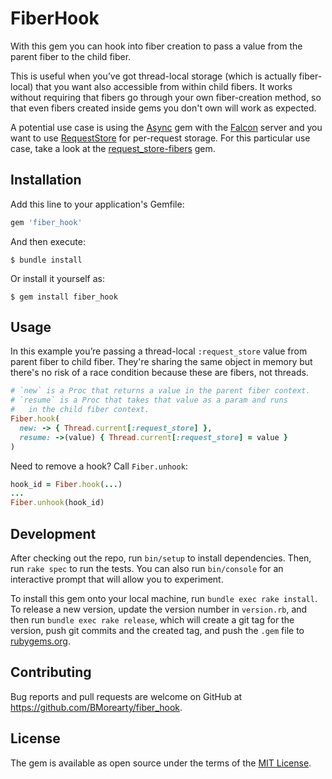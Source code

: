 # FiberHook

With this gem you can hook into fiber creation to pass a 
value from the parent fiber to the child fiber. 

This is useful when you’ve got thread-local storage (which
is actually fiber-local) that you want also accessible from within
child fibers. It works without requiring that fibers go through
your own fiber-creation method, so that even fibers created inside
gems you don't own will work as expected. 

A potential use case is using the [Async](https://github.com/socketry/async)
gem with the [Falcon](https://github.com/socketry/falcon) server 
and you want to use [RequestStore](https://github.com/steveklabnik/request_store) 
for per-request storage. For this particular use case,
take a look at the
[request_store-fibers](https://github.com/BMorearty/request_store-fibers) gem.

## Installation

Add this line to your application's Gemfile:

```ruby
gem 'fiber_hook'
```

And then execute:

    $ bundle install

Or install it yourself as:

    $ gem install fiber_hook

## Usage

In this example you’re passing a thread-local `:request_store`
value from parent fiber to child fiber. They're sharing the
same object in memory but there's no risk of a race condition
because these are fibers, not threads.

```ruby
# `new` is a Proc that returns a value in the parent fiber context.
# `resume` is a Proc that takes that value as a param and runs
#   in the child fiber context.
Fiber.hook(
  new: -> { Thread.current[:request_store] },
  resume: ->(value) { Thread.current[:request_store] = value }
)
```

Need to remove a hook? Call `Fiber.unhook`:

```ruby
hook_id = Fiber.hook(...)
...
Fiber.unhook(hook_id)
```

## Development

After checking out the repo, run `bin/setup` to install dependencies. Then, run `rake spec` to run the tests. You can also run `bin/console` for an interactive prompt that will allow you to experiment.

To install this gem onto your local machine, run `bundle exec rake install`. To release a new version, update the version number in `version.rb`, and then run `bundle exec rake release`, which will create a git tag for the version, push git commits and the created tag, and push the `.gem` file to [rubygems.org](https://rubygems.org).

## Contributing

Bug reports and pull requests are welcome on GitHub at https://github.com/BMorearty/fiber_hook.

## License

The gem is available as open source under the terms of the [MIT License](https://opensource.org/licenses/MIT).
